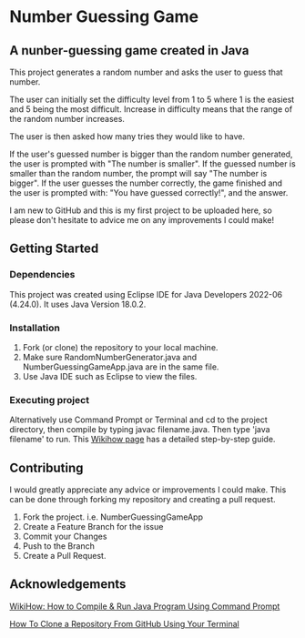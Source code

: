# Number Guessing Game

## A nunber-guessing game created in Java 
This project generates a random number and asks the user to guess that number.

The user can initially set the difficulty level from 1 to 5 where 1 is the easiest and 5 being the most difficult.
Increase in difficulty means that the range of the random number increases.

The user is then asked how many tries they would like to have.

If the user's guessed number is bigger than the random number generated, the user is prompted with "The number is smaller".
If the guessed number is smaller than the random number, the prompt will say "The number is bigger".
If the user guesses the number correctly, the game finished and the user is prompted with:
"You have guessed correctly!", and the answer.

I am new to GitHub and this is my first project to be uploaded here, so please don't hesitate to advice me on any improvements I could make!

## Getting Started

### Dependencies
This project was created using Eclipse IDE for Java Developers 2022-06 (4.24.0). 
It uses Java Version 18.0.2.

### Installation
1. Fork (or clone) the repository to your local machine.
2. Make sure RandomNumberGenerator.java and NumberGuessingGameApp.java are in the same file.
3. Use Java IDE such as Eclipse to view the files.

### Executing project
Alternatively use Command Prompt or Terminal and cd to the project directory, then compile by typing javac filename.java.
Then type 'java filename' to run. This [Wikihow page](https://www.wikihow.com/Compile-%26-Run-Java-Program-Using-Command-Prompt) has a detailed step-by-step guide. 

## Contributing
I would greatly appreciate any advice or improvements I could make. This can be done through forking my repository and creating a pull request.

1. Fork the project. i.e. NumberGuessingGameApp
2. Create a Feature Branch for the issue
3. Commit your Changes
4. Push to the Branch
5. Create a Pull Request.

## Acknowledgements
[WikiHow: How to Compile & Run Java Program Using Command Prompt](https://www.wikihow.com/Compile-%26-Run-Java-Program-Using-Command-Prompt)

[How To Clone a Repository From GitHub Using Your Terminal](https://www.youtube.com/watch?v=bQrtezWlphU&ab_channel=Treehouse)




